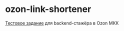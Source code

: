 # ozon-link-shortener

[Тестовое задание](https://docs.google.com/document/d/1rrVDdDdLz_YV-B6kBsEz3N-nzqosuPvWkrk3iNG4_4I/edit) для backend-стажёра в Ozon МКК
